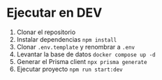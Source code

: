 
# Ejecutar en DEV

1. Clonar el repositorio
2. Instalar dependencias `npm install`
3. Clonar `.env.template` y renombrar a `.env`
4. Levantar la base de datos `docker compose up -d`
5. Generar el Prisma client `npx prisma generate`
6. Ejecutar proyecto `npm run start:dev`
